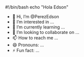 #!/bin/bash
echo "Hola Edson"
- 👋 Hi, I’m @PerezEdson
- 👀 I’m interested in ...
- 🌱 I’m currently learning ...
- 💞️ I’m looking to collaborate on ...
- 📫 How to reach me ...
- 😄 Pronouns: ...
- ⚡ Fun fact: ...

<!---
PerezEdson/PerezEdson is a ✨ special ✨ repository because its `README.md` (this file) appears on your GitHub profile.
You can click the Preview link to take a look at your changes.
--->
